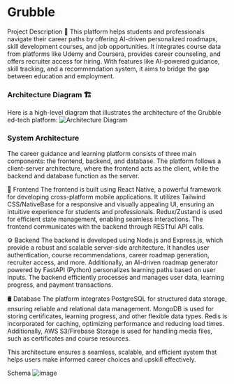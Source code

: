 # Grubble
Project Description 📝
This platform helps students and professionals navigate their career paths by offering AI-driven personalized roadmaps, skill development courses, and job opportunities. It integrates course data from platforms like Udemy and Coursera, provides career counseling, and offers recruiter access for hiring. With features like AI-powered guidance, skill tracking, and a recommendation system, it aims to bridge the gap between education and employment.

### Architecture Diagram 🏗️

Here is a high-level diagram that illustrates the architecture of the Grubble ed-tech platform:
![Architecture Diagram](https://github.com/user-attachments/assets/16bb7572-1479-4bb7-908c-fd839cdeedad)


### System Architecture
The career guidance and learning platform consists of three main components: the frontend, backend, and database. The platform follows a client-server architecture, where the frontend acts as the client, while the backend and database function as the server.

🎨 Frontend
The frontend is built using React Native, a powerful framework for developing cross-platform mobile applications. It utilizes Tailwind CSS/NativeBase for a responsive and visually appealing UI, ensuring an intuitive experience for students and professionals. Redux/Zustand is used for efficient state management, enabling seamless interactions. The frontend communicates with the backend through RESTful API calls.

⚙️ Backend
The backend is developed using Node.js and Express.js, which provide a robust and scalable server-side architecture. It handles user authentication, course recommendations, career roadmap generation, recruiter access, and more. Additionally, an AI-driven roadmap generator powered by FastAPI (Python) personalizes learning paths based on user inputs. The backend efficiently processes and manages user data, learning progress, and payment transactions.

🛢️ Database
The platform integrates PostgreSQL for structured data storage, ensuring reliable and relational data management. MongoDB is used for storing certificates, learning progress, and other flexible data types. Redis is incorporated for caching, optimizing performance and reducing load times. Additionally, AWS S3/Firebase Storage is used for handling media files, such as certificates and course resources.

This architecture ensures a seamless, scalable, and efficient system that helps users make informed career choices and upskill effectively.

Schema 
![image](https://github.com/user-attachments/assets/ce8cf23b-b6a0-4ad2-bc02-6c659fce969e)

